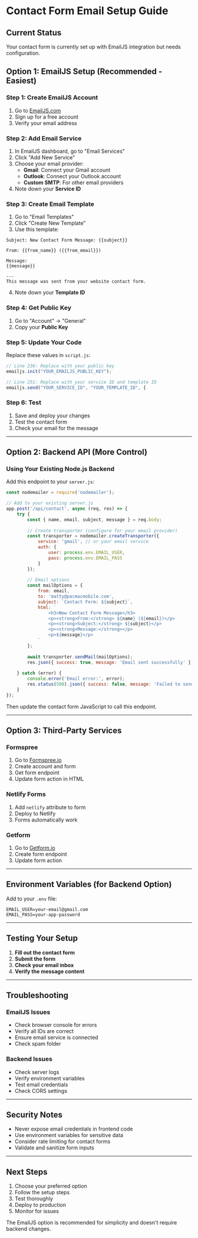 # Contact Form Email Setup Guide

## Current Status
Your contact form is currently set up with EmailJS integration but needs configuration.

## Option 1: EmailJS Setup (Recommended - Easiest)

### Step 1: Create EmailJS Account
1. Go to [EmailJS.com](https://www.emailjs.com/)
2. Sign up for a free account
3. Verify your email address

### Step 2: Add Email Service
1. In EmailJS dashboard, go to "Email Services"
2. Click "Add New Service"
3. Choose your email provider:
   - **Gmail**: Connect your Gmail account
   - **Outlook**: Connect your Outlook account
   - **Custom SMTP**: For other email providers
4. Note down your **Service ID**

### Step 3: Create Email Template
1. Go to "Email Templates"
2. Click "Create New Template"
3. Use this template:

```
Subject: New Contact Form Message: {{subject}}

From: {{from_name}} ({{from_email}})

Message:
{{message}}

---
This message was sent from your website contact form.
```

4. Note down your **Template ID**

### Step 4: Get Public Key
1. Go to "Account" → "General"
2. Copy your **Public Key**

### Step 5: Update Your Code
Replace these values in `script.js`:

```javascript
// Line 236: Replace with your public key
emailjs.init("YOUR_EMAILJS_PUBLIC_KEY");

// Line 251: Replace with your service ID and template ID
emailjs.send("YOUR_SERVICE_ID", "YOUR_TEMPLATE_ID", {
```

### Step 6: Test
1. Save and deploy your changes
2. Test the contact form
3. Check your email for the message

---

## Option 2: Backend API (More Control)

### Using Your Existing Node.js Backend

Add this endpoint to your `server.js`:

```javascript
const nodemailer = require('nodemailer');

// Add to your existing server.js
app.post('/api/contact', async (req, res) => {
    try {
        const { name, email, subject, message } = req.body;
        
        // Create transporter (configure for your email provider)
        const transporter = nodemailer.createTransporter({
            service: 'gmail', // or your email service
            auth: {
                user: process.env.EMAIL_USER,
                pass: process.env.EMAIL_PASS
            }
        });
        
        // Email options
        const mailOptions = {
            from: email,
            to: 'matty@pacmacmobile.com',
            subject: `Contact Form: ${subject}`,
            html: `
                <h3>New Contact Form Message</h3>
                <p><strong>From:</strong> ${name} (${email})</p>
                <p><strong>Subject:</strong> ${subject}</p>
                <p><strong>Message:</strong></p>
                <p>${message}</p>
            `
        };
        
        await transporter.sendMail(mailOptions);
        res.json({ success: true, message: 'Email sent successfully' });
        
    } catch (error) {
        console.error('Email error:', error);
        res.status(500).json({ success: false, message: 'Failed to send email' });
    }
});
```

Then update the contact form JavaScript to call this endpoint.

---

## Option 3: Third-Party Services

### Formspree
1. Go to [Formspree.io](https://formspree.io/)
2. Create account and form
3. Get form endpoint
4. Update form action in HTML

### Netlify Forms
1. Add `netlify` attribute to form
2. Deploy to Netlify
3. Forms automatically work

### Getform
1. Go to [Getform.io](https://getform.io/)
2. Create form endpoint
3. Update form action

---

## Environment Variables (for Backend Option)

Add to your `.env` file:

```
EMAIL_USER=your-email@gmail.com
EMAIL_PASS=your-app-password
```

---

## Testing Your Setup

1. **Fill out the contact form**
2. **Submit the form**
3. **Check your email inbox**
4. **Verify the message content**

---

## Troubleshooting

### EmailJS Issues
- Check browser console for errors
- Verify all IDs are correct
- Ensure email service is connected
- Check spam folder

### Backend Issues
- Check server logs
- Verify environment variables
- Test email credentials
- Check CORS settings

---

## Security Notes

- Never expose email credentials in frontend code
- Use environment variables for sensitive data
- Consider rate limiting for contact forms
- Validate and sanitize form inputs

---

## Next Steps

1. Choose your preferred option
2. Follow the setup steps
3. Test thoroughly
4. Deploy to production
5. Monitor for issues

The EmailJS option is recommended for simplicity and doesn't require backend changes.
